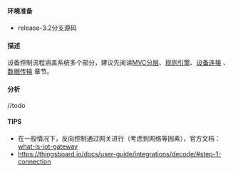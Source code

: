 #### 环境准备

- release-3.2分支源码

#### 描述

设备控制流程涵盖系统多个部分，建议先阅读[MVC分层](MVC分层.md)、[规则引擎](规则引擎.md)、[设备连接](设备连接.md) 、 [数据传输](数据传输.md) 章节。

#### 分析

//todo

#### TIPS

- 在一般情况下，反向控制通过网关进行（考虑到网络等因素），官方文档：[what-is-iot-gateway](https://thingsboard.io/docs/iot-gateway/what-is-iot-gateway/)
- https://thingsboard.io/docs/user-guide/integrations/decode/#step-1-connection

